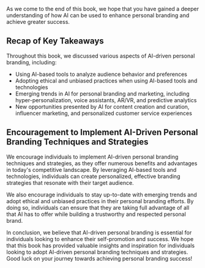 
As we come to the end of this book, we hope that you have gained a deeper understanding of how AI can be used to enhance personal branding and achieve greater success.

Recap of Key Takeaways
----------------------

Throughout this book, we discussed various aspects of AI-driven personal branding, including:

* Using AI-based tools to analyze audience behavior and preferences
* Adopting ethical and unbiased practices when using AI-based tools and technologies
* Emerging trends in AI for personal branding and marketing, including hyper-personalization, voice assistants, AR/VR, and predictive analytics
* New opportunities presented by AI for content creation and curation, influencer marketing, and personalized customer service experiences

Encouragement to Implement AI-Driven Personal Branding Techniques and Strategies
--------------------------------------------------------------------------------

We encourage individuals to implement AI-driven personal branding techniques and strategies, as they offer numerous benefits and advantages in today's competitive landscape. By leveraging AI-based tools and technologies, individuals can create personalized, effective branding strategies that resonate with their target audience.

We also encourage individuals to stay up-to-date with emerging trends and adopt ethical and unbiased practices in their personal branding efforts. By doing so, individuals can ensure that they are taking full advantage of all that AI has to offer while building a trustworthy and respected personal brand.

In conclusion, we believe that AI-driven personal branding is essential for individuals looking to enhance their self-promotion and success. We hope that this book has provided valuable insights and inspiration for individuals looking to adopt AI-driven personal branding techniques and strategies. Good luck on your journey towards achieving personal branding success!